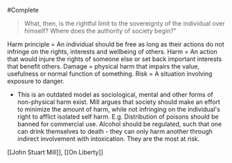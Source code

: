 #Complete 
> What, then, is the rightful limit to the sovereignty of the individual over himself? Where does the authority of society begin?" 


Harm principle = An individual should be free as long as their actions do not infringe on the rights, interests and wellbeing of others. 
Harm = An action that would injure the rights of someone else or set back important interests that benefit others. 
Damage = physical harm that impairs the value, usefulness or normal function of something. 
Risk = A situation involving exposure to danger. 
* This is an outdated model as sociological, mental and other forms of non-physical harm exist. 
Mill argues that society should make an effort to minimize the amount of harm, while not infringing on the individual's right to afflict isolated self harm. E.g. Distribution of poisons should be banned for commercial use. Alcohol should be regulated, such that one can drink themselves to death - they can only harm another through indirect involvement with intoxication. They are the most at risk.

[[John Stuart Mill]], [[On Liberty]]

